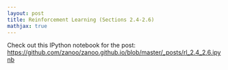 ```yaml
---
layout: post
title: Reinforcement Learning (Sections 2.4-2.6)
mathjax: true
---
```


Check out this IPython notebook for the post:
https://github.com/zanoo/zanoo.github.io/blob/master/_posts/rl_2.4_2.6.ipynb
